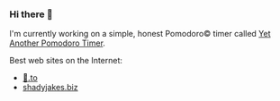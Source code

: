 ### Hi there 👋

I'm currently working on a simple, honest Pomodoro© timer called [Yet Another Pomodoro Timer](https://yapt.motevets.com).

Best web sites on the Internet:
* [🦆.to](https://🦆.to)
* [shadyjakes.biz](https://shadyjakes.biz)


<!--
**motevets/motevets** is a ✨ _special_ ✨ repository because its `README.md` (this file) appears on your GitHub profile.

Here are some ideas to get you started:

- 🔭 I’m currently working on ...
- 🌱 I’m currently learning ...
- 👯 I’m looking to collaborate on ...
- 🤔 I’m looking for help with ...
- 💬 Ask me about ...
- 📫 How to reach me: ...
- 😄 Pronouns: ...
- ⚡ Fun fact: ...
-->
